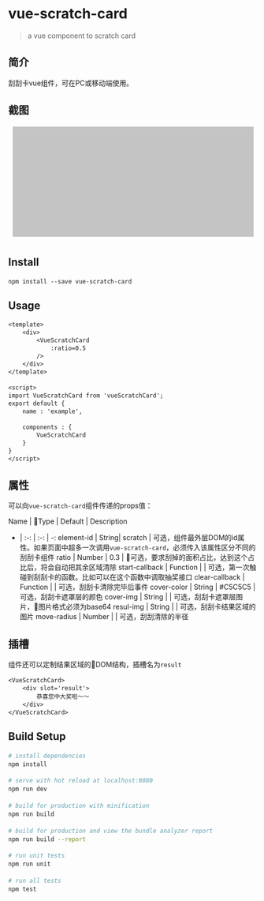# vue-scratch-card

> a vue component to scratch card

## 简介

刮刮卡vue组件，可在PC或移动端使用。

## 截图

![scratchcard](https://raw.githubusercontent.com/ZENGzoe/imagesCollection/master/2018/scratchCard.gif)

## Install

```
npm install --save vue-scratch-card
```

## Usage

```
<template>
    <div>
        <VueScratchCard 
            :ratio=0.5
        />
    </div>
</template>

<script>
import VueScratchCard from 'vueScratchCard';
export default {
    name : 'example',

    components : {
        VueScratchCard
    }
}
</script>

```

## 属性

可以向`vue-scratch-card`组件传递的props值：

Name | Type | Default | Description 
- | :-: | :-: | -: 
element-id | String| scratch | 可选，组件最外层DOM的id属性。如果页面中超多一次调用`vue-scratch-card`，必须传入该属性区分不同的刮刮卡组件
ratio | Number | 0.3 | 可选，要求刮掉的面积占比，达到这个占比后，将会自动把其余区域清除
start-callback | Function |  | 可选，第一次触碰到刮刮卡的函数。比如可以在这个函数中调取抽奖接口
clear-callback | Function |  | 可选，刮刮卡清除完毕后事件
cover-color | String | #C5C5C5 | 可选，刮刮卡遮罩层的颜色
cover-img | String |  | 可选，刮刮卡遮罩层图片，图片格式必须为base64
resul-img | String |  | 可选，刮刮卡结果区域的图片
move-radius | Number |  | 可选，刮刮清除的半径


## 插槽

组件还可以定制结果区域的DOM结构，插槽名为`result`

```
<VueScratchCard>
    <div slot='result'>
        恭喜您中大奖啦～～
    </div>
</VueScratchCard>
```



## Build Setup

``` bash
# install dependencies
npm install

# serve with hot reload at localhost:8080
npm run dev

# build for production with minification
npm run build

# build for production and view the bundle analyzer report
npm run build --report

# run unit tests
npm run unit

# run all tests
npm test
```
